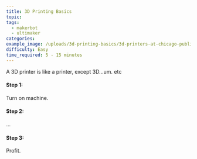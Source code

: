 ```yaml
---
title: 3D Printing Basics
topic:
tags:
  - makerbot
  - ultimaker
categories:
example_image: /uploads/3d-printing-basics/3d-printers-at-chicago-public-library.jpg
difficulty: Easy
time_required: 5 - 15 minutes
---
```


A 3D printer is like a printer, except 3D…um. etc

#### Step 1:

Turn on machine.

#### Step 2:

...

#### Step 3:

Profit.
